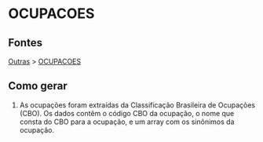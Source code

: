 # OCUPACOES

## Fontes 

[Outras](../../OUTRAS.md) > [OCUPACOES](./OCUPACOES.md)

## Como gerar

1. As ocupações foram extraídas da Classificação Brasileira de Ocupações (CBO). Os dados contêm o código CBO da ocupação, o nome que consta do CBO para a ocupação, e um array com os sinônimos da ocupação.